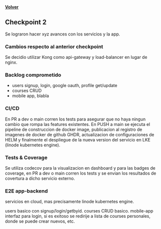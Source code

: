 [**Volver**](../README.md)

## Checkpoint 2

Se lograron hacer xyz avances con los servicios y la app.

### Cambios respecto al anterior checkpoint

Se decidio utilizar Kong como api-gateway y load-balancer en lugar de nginx.

### Backlog comprometido

- users signup, login, google oauth, profile get/update
- courses CRUD
- mobile app, blabla

### CI/CD

En PR a dev o main corren los tests para asegurar que no haya ningun cambio que rompa las features existentes. En PUSH a main se ejecuta el pipeline de construccion de docker image, publicacion al registro de imagenes de docker de github GHDR, actualizacion de configuraciones de HELM y finalmente el despliegue de la nueva version del servicio en LKE (linode kubernetes engine).

### Tests & Coverage

Se utiliza codecov para la visualizacion en dashboard y para las badges de coverage, en PR a dev o main corren los tests y se envian los resultados de covertura a dicho servicio externo.

### E2E app-backend

servicios en cloud, mas precisamente linode kubernetes engine.

users basico con signup/login/getbyid.
courses CRUD basico.
mobile-app interfaz para login, si es exitoso se redirije a lista de courses personales, donde se puede crear nuevos, etc.